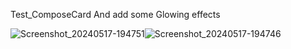 
Test_ComposeCard  And add some Glowing effects 


![Screenshot_20240517-194751](https://github.com/AmrNasserSaad/Test_ComposeCard/assets/105106529/14d8a986-2a46-4dfa-9e65-103747d2643a)![Screenshot_20240517-194746](https://github.com/AmrNasserSaad/Test_ComposeCard/assets/105106529/41dbd0a2-7cbc-41f0-92a9-1c29c46d0ac9)




